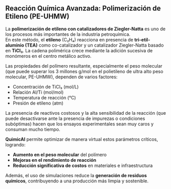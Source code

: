 ## Reacción Química Avanzada: Polimerización de Etileno (PE-UHMW)

La **polimerización de etileno con catalizadores de Ziegler-Natta** es uno de los procesos más importantes de la industria petroquímica.  
En este método, el **etileno** (C₂H₄) reacciona en presencia de **tri-etil-aluminio (TEA)** como co-catalizador y un catalizador Ziegler-Natta basado en **TiCl₃**. La cadena polimérica crece mediante la adición sucesiva de monómeros en el centro metálico activo.

Las propiedades del polímero resultante, especialmente el peso molecular (que puede superar los 3 millones g/mol en el polietileno de ultra alto peso molecular, PE-UHMW), dependen de varios factores:

- Concentración de TiCl₃ (mol/L)
- Relación Al/Ti (mol/mol)
- Temperatura de reacción (°C)
- Presión de etileno (atm)

La presencia de reactivos costosos y la alta sensibilidad de la reacción (que puede desactivarse ante la presencia de impurezas o condiciones subóptimas) hacen que los ensayos experimentales sean muy caros y consuman mucho tiempo.  

**QuimicAI** permite optimizar de manera virtual estos parámetros críticos, logrando:

- **Aumento en el peso molecular** del polímero
- **Mejoras en el rendimiento de reacción** 
- **Reducción significativa de costos** en materiales e infraestructura

Además, el uso de simulaciones reduce la **generación de residuos químicos**, contribuyendo a una producción más limpia y sostenible.
